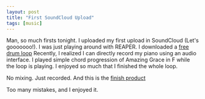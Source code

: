 ```yaml
---
layout: post
title: "First SoundCloud Upload"
tags: [music]
---
```

Man, so much firsts tonight. I uploaded my first upload in SoundCloud (Let's gooooooo!). 
I was just playing around with REAPER. I downloaded a [free drum loop](https://www.youtube.com/watch?v=M8kaPsEAbrE)
Recently, I realized I can directly record my piano using an audio interface. I played simple chord progression of Amazing Grace in F while the loop is playing. 
I enjoyed so much that I finished the whole loop. 

No mixing. Just recorded. And this is the [finish product](https://soundcloud.com/ella-fredeluces-26410287/20250725_jam_amazing_grace?si=3922f5ec6d4d4e37ab779d2131839d2b&utm_source=clipboard&utm_medium=text&utm_campaign=social_sharing)

Too many mistakes, and I enjoyed it. 
